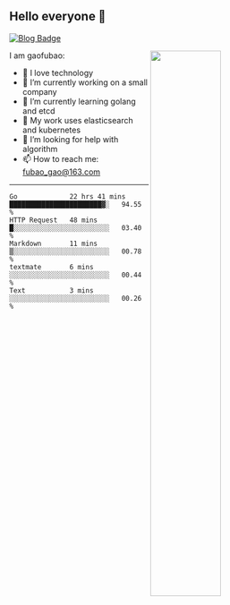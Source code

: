 ## Hello everyone 👋

[![Blog Badge](https://img.shields.io/badge/blog-60k+%20pageview-brightgreen)](https://www.jianshu.com/u/d777ec56a358)

<img align="right" width="50%" src="https://github-readme-stats.vercel.app/api?username=gaofubao&theme=onedark">

I am gaofubao:

- 🔭 I love technology
- 🌱 I’m currently working on a small company
- 👯 I’m currently learning golang and etcd
- 💬 My work uses elasticsearch and kubernetes
- 🤔 I’m looking for help with algorithm
- 📫 How to reach me: fubao_gao@163.com

---


<!--START_SECTION:waka-->
```text
Go             22 hrs 41 mins  ███████████████████████▓░   94.55 % 
HTTP Request   48 mins         █░░░░░░░░░░░░░░░░░░░░░░░░   03.40 % 
Markdown       11 mins         ▒░░░░░░░░░░░░░░░░░░░░░░░░   00.78 % 
textmate       6 mins          ░░░░░░░░░░░░░░░░░░░░░░░░░   00.44 % 
Text           3 mins          ░░░░░░░░░░░░░░░░░░░░░░░░░   00.26 % 
```
<!--END_SECTION:waka-->
